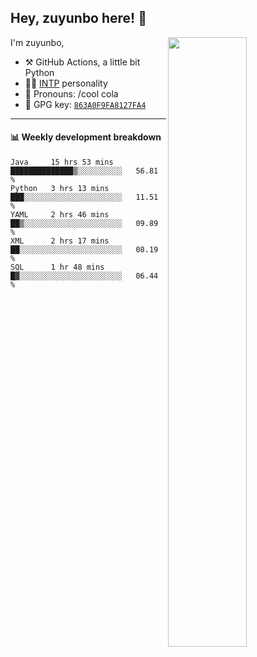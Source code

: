 

## Hey, zuyunbo here! :wave: 
[<img align="right" width="50%" src="https://github-readme-stats.vercel.app/api?username=zuyunbo&theme=dark&show_icons=true">](https://metrics.lecoq.io/ouuan?template=classic)

I'm zuyunbo,

-   :hammer_and_pick: GitHub Actions, a little bit Python
-   :man_scientist: [INTP](https://www.16personalities.com/profiles/3302586f07ca3) personality
-   :man: Pronouns: /cool cola
-   :key: GPG key: [`863A0F9FA8127FA4`](https://github.com/zuyunbo.gpg)

---


#### :bar_chart: Weekly development breakdown

<!--START_SECTION:waka-->
```text
Java     15 hrs 53 mins  ██████████████▒░░░░░░░░░░   56.81 % 
Python   3 hrs 13 mins   ███░░░░░░░░░░░░░░░░░░░░░░   11.51 % 
YAML     2 hrs 46 mins   ██▒░░░░░░░░░░░░░░░░░░░░░░   09.89 % 
XML      2 hrs 17 mins   ██░░░░░░░░░░░░░░░░░░░░░░░   08.19 % 
SQL      1 hr 48 mins    █▓░░░░░░░░░░░░░░░░░░░░░░░   06.44 % 
```
<!--END_SECTION:waka-->


